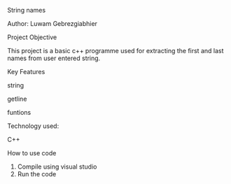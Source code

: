 String names

Author: Luwam Gebrezgiabhier

Project Objective

This project is a basic c++ programme used for extracting the first and last names from user entered string.

Key Features

string

getline

funtions

Technology used:

C++

How to use code
1. Compile using visual studio
2. Run the code


